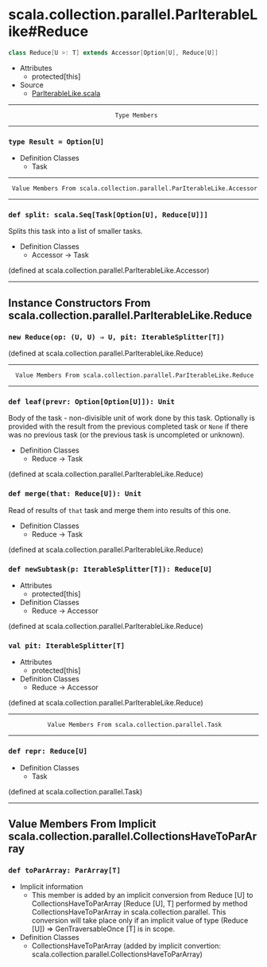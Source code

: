 
#               scala.collection.parallel.ParIterableLike#Reduce               #

```scala
class Reduce[U >: T] extends Accessor[Option[U], Reduce[U]]
```

* Attributes
  * protected[this]
* Source
  * [ParIterableLike.scala](https://github.com/scala/scala/tree/6d09a1ba5f/src/library/scala/collection/parallel/ParIterableLike.scala#L1)


--------------------------------------------------------------------------------
                                  Type Members
--------------------------------------------------------------------------------


### `type Result = Option[U]`                                                ###

* Definition Classes
  * Task


--------------------------------------------------------------------------------
     Value Members From scala.collection.parallel.ParIterableLike.Accessor
--------------------------------------------------------------------------------


### `def split: scala.Seq[Task[Option[U], Reduce[U]]]`                       ###

Splits this task into a list of smaller tasks.

* Definition Classes
  * Accessor → Task

(defined at scala.collection.parallel.ParIterableLike.Accessor)


--------------------------------------------------------------------------------
  Instance Constructors From scala.collection.parallel.ParIterableLike.Reduce
--------------------------------------------------------------------------------


### `new Reduce(op: (U, U) ⇒ U, pit: IterableSplitter[T])`                   ###

(defined at scala.collection.parallel.ParIterableLike.Reduce)


--------------------------------------------------------------------------------
      Value Members From scala.collection.parallel.ParIterableLike.Reduce
--------------------------------------------------------------------------------


### `def leaf(prevr: Option[Option[U]]): Unit`                               ###

Body of the task - non-divisible unit of work done by this task. Optionally is
provided with the result from the previous completed task or `None` if there was
no previous task (or the previous task is uncompleted or unknown).

* Definition Classes
  * Reduce → Task

(defined at scala.collection.parallel.ParIterableLike.Reduce)


### `def merge(that: Reduce[U]): Unit`                                       ###

Read of results of `that` task and merge them into results of this one.

* Definition Classes
  * Reduce → Task

(defined at scala.collection.parallel.ParIterableLike.Reduce)


### `def newSubtask(p: IterableSplitter[T]): Reduce[U]`                      ###

* Attributes
  * protected[this]
* Definition Classes
  * Reduce → Accessor

(defined at scala.collection.parallel.ParIterableLike.Reduce)


### `val pit: IterableSplitter[T]`                                           ###

* Attributes
  * protected[this]
* Definition Classes
  * Reduce → Accessor

(defined at scala.collection.parallel.ParIterableLike.Reduce)


--------------------------------------------------------------------------------
               Value Members From scala.collection.parallel.Task
--------------------------------------------------------------------------------


### `def repr: Reduce[U]`                                                    ###

* Definition Classes
  * Task

(defined at scala.collection.parallel.Task)


--------------------------------------------------------------------------------
Value Members From Implicit scala.collection.parallel.CollectionsHaveToParArray
--------------------------------------------------------------------------------


### `def toParArray: ParArray[T]`                                            ###

* Implicit information
  * This member is added by an implicit conversion from Reduce [U] to
    CollectionsHaveToParArray [Reduce [U], T] performed by method
    CollectionsHaveToParArray in scala.collection.parallel. This conversion will
    take place only if an implicit value of type (Reduce [U]) ⇒
    GenTraversableOnce [T] is in scope.
* Definition Classes
  * CollectionsHaveToParArray
(added by implicit convertion: scala.collection.parallel.CollectionsHaveToParArray)
